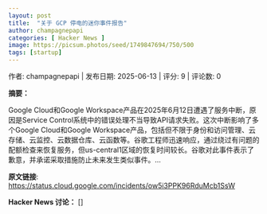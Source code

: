 ```yaml
---
layout: post
title:  "关于 GCP 停电的迷你事件报告"
author: champagnepapi
categories: [ Hacker News ]
image: https://picsum.photos/seed/1749847694/750/500
tags: [startup]
---
```


作者: champagnepapi | 发布日期: 2025-06-13 | 评分: 9 | 评论数: 0

**摘要：**

Google Cloud和Google Workspace产品在2025年6月12日遭遇了服务中断，原因是Service Control系统中的错误处理不当导致API请求失败。这次中断影响了多个Google Cloud和Google Workspace产品，包括但不限于身份和访问管理、云存储、云监控、云数据仓库、云函数等。谷歌工程师迅速响应，通过绕过有问题的配额检查来恢复服务，但us-central1区域的恢复时间较长。谷歌对此事件表示了歉意，并承诺采取措施防止未来发生类似事件。...

**原文链接**: https://status.cloud.google.com/incidents/ow5i3PPK96RduMcb1SsW

**Hacker News 讨论：**
[]

